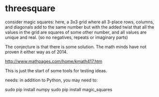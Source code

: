 threesquare
===========

consider magic squares: 
here, a 3x3 grid where all 3-place rows, columns, and diagonals add to the same number
but with the added twist that all the values in the grid are 
squares of some other number, and all values are unique and real.
(so no negatives, repeats or imaginary parts)

The conjecture is that there is some solution. The math minds have not proven it either way as of 2014.

http://www.mathpages.com/home/kmath417.htm

This is just the start of some tools for testing ideas.

needs:
in addition to Python, you may need to:

sudo pip install numpy
sudo pip install magic_squares
